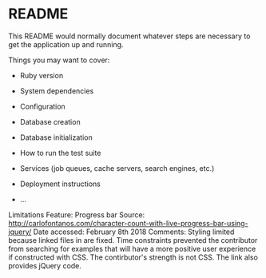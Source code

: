 # README

This README would normally document whatever steps are necessary to get the
application up and running.

Things you may want to cover:

* Ruby version

* System dependencies

* Configuration

* Database creation

* Database initialization

* How to run the test suite

* Services (job queues, cache servers, search engines, etc.)

* Deployment instructions

* ...

Limitations
Feature: Progress bar
Source: http://carlofontanos.com/character-count-with-live-progress-bar-using-jquery/
Date accessed: February 8th 2018
Comments: Styling limited because linked files in <head></head> are fixed. Time constraints prevented the contributor from searching for examples that will have a more positive user experience if constructed with CSS. The contirbutor's strength is not CSS.
The link also provides jQuery code.